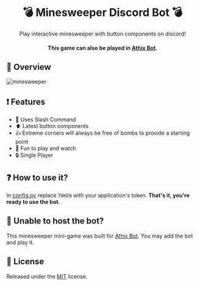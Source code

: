 <h1 align="center">
  <br>
   💣 Minesweeper Discord Bot 💣
  <br>
</h1>
<p align="center">Play interactive minesweeper with button components on discord!</p>
<h4 align="center"> This game can also be played in <a href="https://athixbot.xyz/">Athix Bot</a>.</h4>

## 🔎 Overview
![minesweeper](https://user-images.githubusercontent.com/88921711/182034866-78142eef-d84b-4c0a-bcee-f37806109997.gif)


## ❗ Features
* 🤖 Uses Slash Command
* ⬆️ Latest button components
* 👍 Extreme corners will always be free of bombs to provide a starting point
* 🤩 Fun to play and watch 
* 🔒 Single Player

## ❓ How to use it?
In [config.py](https://github.com/DorianAarno/minesweeper/blob/main/config.py) replace `TOKEN` with your application's token. 
**That's it, you're ready to use the bot.**

## 🧐 Unable to host the bot?
This minesweeper mini-game was built for <a href="https://athixbot.xyz">Athix Bot</a>. You may add the bot and play it.


 
## 📖 License
Released under the [MIT](https://github.com/DorianAarno/minesweeper/blob/main/LICENSE) license.
